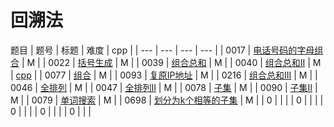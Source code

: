 <!--
 * @Author: QDX
 * @Date: 2022-12-23 11:32:53
 * @Description: 
-->
# 回溯法


题目
| 题号 | 标题 | 难度 | cpp |
| --- | --- | --- | --- |
| 0017 | [电话号码的字母组合](../solutions/0017_%E7%94%B5%E8%AF%9D%E5%8F%B7%E7%A0%81%E7%9A%84%E5%AD%97%E6%AF%8D%E7%BB%84%E5%90%88.ipynb) | M |
| 0022 | [括号生成](../solutions/0022_%E6%8B%AC%E5%8F%B7%E7%94%9F%E6%88%90.ipynb) | M |
| 0039 | [组合总和](../solutions/0039_%E7%BB%84%E5%90%88%E6%80%BB%E5%92%8C.ipynb) | M |
| 0040 | [组合总和II](../solutions/0040_%E7%BB%84%E5%90%88%E6%80%BB%E5%92%8CII.ipynb) | M | [cpp](../cpp_solutions/0040.cpp) |
| 0077 | [组合](../solutions/0077_%E7%BB%84%E5%90%88.ipynb) | M |
| 0093 | [复原IP地址](../solutions/0093_%E5%A4%8D%E5%8E%9FIP%E5%9C%B0%E5%9D%80.ipynb) | M |
| 0216 | [组合总和III](../solutions/0216_%E7%BB%84%E5%90%88%E6%80%BB%E5%92%8CIII.ipynb) | M |
| 0046 | [全排列](../solutions/0046_%E5%85%A8%E6%8E%92%E5%88%97.ipynb) | M |
| 0047 | [全排列II](../solutions/0047_%E5%85%A8%E6%8E%92%E5%88%97II.ipynb) | M |
| 0078 | [子集](../solutions/0078_%E5%AD%90%E9%9B%86I.ipynb) | M |
| 0090 | [子集II](../solutions/0090_%E5%AD%90%E9%9B%86II.ipynb) | M |
| 0079 | [单词搜索](../solutions/0079_%E5%8D%95%E8%AF%8D%E6%90%9C%E7%B4%A2.ipynb) | M |
| 0698 | [划分为k个相等的子集](../solutions/0698_%E5%88%92%E5%88%86%E4%B8%BAk%E4%B8%AA%E7%9B%B8%E7%AD%89%E7%9A%84%E5%AD%90%E9%9B%86.ipynb) | M |
| 0 | []() |  |
| 0 | []() |  |
| 0 | []() |  |
| 0 | []() |  |
| 0 | []() |  |